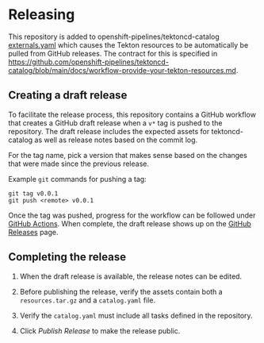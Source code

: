 # Releasing

This repository is added to openshift-pipelines/tektoncd-catalog [externals.yaml](https://github.com/openshift-pipelines/tektoncd-catalog/blob/main/externals.yaml) which causes the Tekton resources to be automatically be pulled from GitHub releases. The contract for this is specified in https://github.com/openshift-pipelines/tektoncd-catalog/blob/main/docs/workflow-provide-your-tekton-resources.md.

## Creating a draft release

To facilitate the release process, this repository contains a GitHub workflow that creates a GitHub draft release when a `v*` tag is pushed to the repository. The draft release includes the expected assets for tektoncd-catalog as well as release notes based on the commit log.

For the tag name, pick a version that makes sense based on the changes that were made since the previous release.

Example `git` commands for pushing a tag:

```
git tag v0.0.1
git push <remote> v0.0.1
```

Once the tag was pushed, progress for the workflow can be followed under [GitHub Actions](https://github.com/redhat-developer/dotnet-tekton-tasks/actions). When complete, the draft release shows up on the [GitHub Releases](https://github.com/redhat-developer/dotnet-tekton-tasks/releases) page.

## Completing the release

1. When the draft release is available, the release notes can be edited.

1. Before publishing the release, verify the assets contain both a `resources.tar.gz` and a `catalog.yaml` file.

1. Verify the `catalog.yaml` must include all tasks defined in the repository.

1. Click _Publish Release_ to make the release public.
